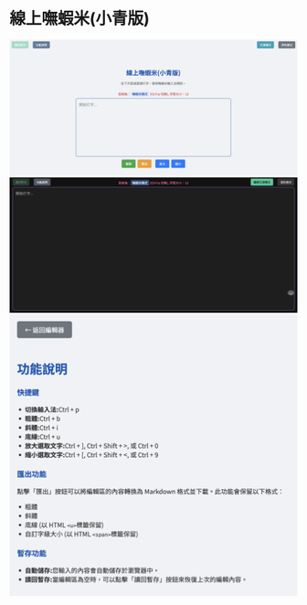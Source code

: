 # 線上嘸蝦米(小青版)  

![image](https://raw.githubusercontent.com/WayneChang65/web-liu/master/img/main_1.png)  
![image](https://raw.githubusercontent.com/WayneChang65/web-liu/master/img/main_2.png)  
![image](https://raw.githubusercontent.com/WayneChang65/web-liu/master/img/main_3.png)  
